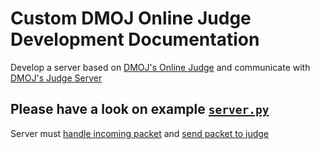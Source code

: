 # Custom DMOJ Online Judge Development Documentation

Develop a server based on [DMOJ's Online Judge](https://github.com/DMOJ/online-judge) and communicate with [DMOJ's Judge Server](https://github.com/DMOJ/judge-server)

## Please have a look on example [`server.py`](./examples/server/server.py)

Server must [handle incoming packet](./docs/server/README.md) and [send packet to judge](./docs/judge/README.md)